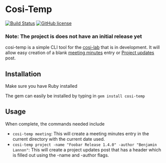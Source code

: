# Cosi-Temp

[![Build Status](https://travis-ci.org/lannonbr/cosi-temp.svg?branch=master)](https://travis-ci.org/lannonbr/cosi-temp)
[![GitHub license](https://img.shields.io/badge/license-MIT-blue.svg)](https://raw.githubusercontent.com/lannonbr/cosi-temp/master/LICENSE)

### Note: The project is does not have an initial release yet

cosi-temp is a simple CLI tool for the [cosi-lab](https://github.com/cosi-lab) that is in
development. It will allow easy creation of a blank [meeting minutes](http://cosi-lab.github.io/meeting-minutes)
entry or [Project updates](http://cosi-lab.github.io/project-updates) post.

## Installation
Make sure you have Ruby installed

The gem can easily be installed by typing in `gem install cosi-temp`

## Usage
When complete, the commands needed include

- `cosi-temp meeting`: This will create a meeting minutes entry in the current directory with the current date used.
- `cosi-temp project -name "Foobar Release 1.4.0" -author "Benjamin Lannon"`: This will create a project updates post that has a header which is filled out using the -name and -author flags.
